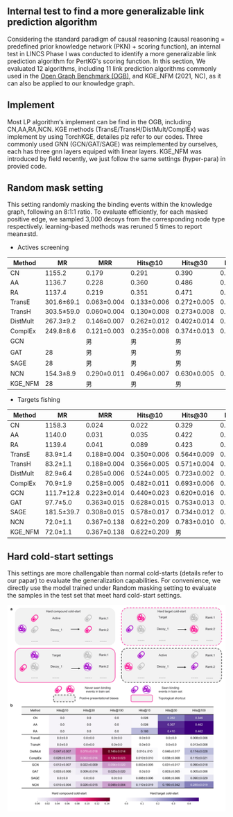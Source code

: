 ## Internal test to find a more generalizable link prediction algorithm
Considering the standard paradigm of causal reasoning (causal reasoning = predefined prior knowledge network (PKN) + scoring function), an internal test in LINCS Phase I was conducted to identify a more generalizable link prediction algorithm for PertKG's scoring function. In this section, We evaluated 12 algorithms, including 11 link prediction algorithms commonly used in the [Open Graph Benchmark (OGB)](https://ogb.stanford.edu/docs/leader_linkprop/), and KGE_NFM (2021, NC), as it can also be applied to our knowledge graph.

## Implement
Most LP algorithm‘s implement can be find in the OGB, including CN,AA,RA,NCN. KGE methods (TransE/TransH/DistMult/ComplEx) was implement by using TorchKGE, detailes plz refer to our codes. Three commonly used GNN (GCN/GAT/SAGE) was reimplemented by ourselves, each has three gnn layers equiped with linear layers. KGE_NFM was introduced by field recently, we just follow the same settings (hyper-para) in provied code.

## Random mask setting
This setting randomly masking the binding events within the knowledge graph, following an 8:1:1 ratio. To evaluate efficiently, for each masked positive edge, we sampled 3,000 decoys from the corresponding node type respectively. learning-based methods was reruned 5 times to report mean±std.

* Actives screening

| Method   | MR | MRR | Hits@10  | Hits@30  | Hits@100  |
|--------|------|------|--------|--------|--------|
| CN   | 1155.2   | 0.179 | 0.291 |0.390 |0.508 |
| AA   | 1136.7   | 0.228 | 0.360 |0.486 |0.583 |
| RA   | 1137.4   | 0.219     | 0.351     | 0.471     |0.583      |
| TransE   | 301.6±69.1   |0.063±0.004      | 0.133±0.006     | 0.272±0.005     |0.502±0.012      |
| TransH   | 303.5±59.0   |0.060±0.004     | 0.130±0.008     | 0.273±0.008     |0.500±0.014      |
| DistMult   | 267.3±9.2   | 0.146±0.007| 0.262±0.012     | 0.402±0.014     |0.591±0.010      |
| ComplEx   | 249.8±8.6   | 0.121±0.003     | 0.235±0.008     | 0.374±0.013     |0.576±0.012      |
| GCN   |    | 男     | 男     | 男     |      |
| GAT   | 28   | 男     | 男     | 男     |      |
| SAGE   | 28   | 男     | 男     | 男     |      |
| NCN   | 154.3±8.9   |0.290±0.011      | 0.496±0.007     | 0.630±0.005     |0.769±0.010      |
| KGE_NFM   | 28   | 男     | 男     | 男     |      |

* Targets fishing

| Method   | MR | MRR | Hits@10  | Hits@30  | Hits@100  |
|--------|------|------|--------|--------|--------|
| CN   | 1158.3   | 0.024 | 0.022 |0.329 |0.467 |
| AA   | 1140.0   | 0.031 | 0.035 |0.422 |0.597 |
| RA   | 1139.4   | 0.041     | 0.089     | 0.423     |0.595      |
| TransE   | 83.9±1.4   |0.188±0.004      | 0.350±0.006     | 0.564±0.009|0.810±0.004      |
| TransH   | 83.2±1.1   |0.188±0.004     | 0.356±0.005     | 0.571±0.004     |0.815±0.004      |
| DistMult   | 82.9±6.4   | 0.285±0.006| 0.524±0.005     | 0.723±0.002     |0.876±0.004      |
| ComplEx   | 70.9±1.9   | 0.258±0.005     | 0.482±0.011     | 0.693±0.006     |0.869±0.004      |
| GCN   | 111.7±12.8   | 0.223±0.014     | 0.440±0.023     | 0.620±0.016     |0.807±0.012      |
| GAT   | 97.7±5.0   | 0.363±0.015     | 0.628±0.015     | 0.753±0.013     |0.863±0.016      |
| SAGE   | 181.5±39.7   | 0.308±0.015     | 0.578±0.017     | 0.734±0.012     |0.824±0.007      |
| NCN   | 72.0±1.1   |0.367±0.138      | 0.622±0.209     | 0.783±0.010     |0.901±0.005      |
| KGE_NFM   | 72.0±1.1   | 0.367±0.138     | 0.622±0.209     | 男     |      |

## Hard cold-start settings
This settings are more challengable than normal cold-starts (details refer to our papar) to evaluate the generalization capabilities. For convenience, we directly use the model trained under Random masking setting to evaluate the samples in the test set that meet hard cold-start settings.

![](./Extended.4.jpg)
